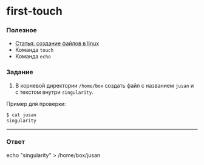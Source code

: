 # first-touch

### Полезное

- [Статья: создание файлов в linux](https://linuxize.com/post/create-a-file-in-linux/)
- Команда `touch`
- Команда `echo`

### Задание

1. В корневой директории `/home/box` создать файл с названием `jusan` и с текстом внутри `singularity`.

Пример для проверки:

```bash
$ cat jusan
singularity
```

---

### Ответ

echo "singularity" > /home/box/jusan